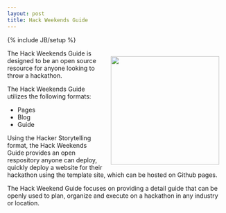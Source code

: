 ```yaml
---
layout: post
title: Hack Weekends Guide
---
```

{% include JB/setup %}

<p><a href="http://guide.hackweekends.com"><img src="https://s3.amazonaws.com/kinlane-productions/hacker-storytelling/Hack-Weekends-Guide-Screenshot-2.png" align="right" width="250" style="padding: 15px;" /></a></p>
<p>The Hack Weekends Guide is designed to be an open source resource for anyone looking to throw a hackathon.</p>  

<p>The Hack Weekends Guide utilizes the following formats:</p>

<ul>
<li>Pages</li>
<li>Blog</li>
<li>Guide</li>
</ul>

<p>Using the Hacker Storytelling format, the Hack Weekends Guide provides an open respository anyone can deploy, quickly deploy a website for their hackathon using the template site, which can be hosted on Github pages.</p>

<p>The Hack Weekend Guide focuses on providing a detail guide that can be openly used to plan, organize and execute on a hackathon in any industry or location.</p>